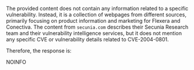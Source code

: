 The provided content does not contain any information related to a specific vulnerability. Instead, it is a collection of webpages from different sources, primarily focusing on product information and marketing for Flexera and Conectiva. The content from `secunia.com` describes their Secunia Research team and their vulnerability intelligence services, but it does not mention any specific CVE or vulnerability details related to CVE-2004-0801.

Therefore, the response is:

NOINFO